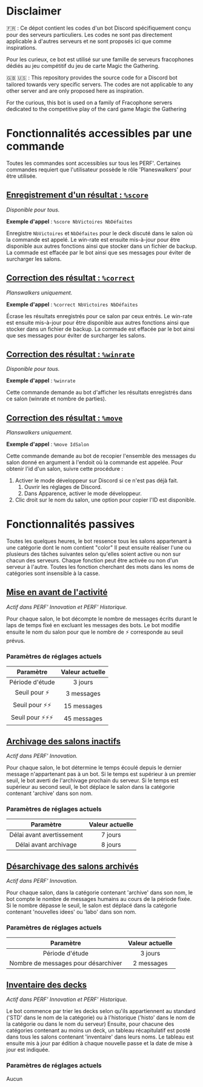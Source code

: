 Disclaimer
===========

:fr: : Ce dépot contient les codes d'un bot Discord spécifiquement conçu pour des serveurs particuliers.
Les codes ne sont pas directement applicable à d'autres serveurs et ne sont proposés ici que comme inspirations.

Pour les curieux, ce bot est utilisé sur une famille de serveurs fracophones dédiés au jeu compétitif du jeu de carte Magic the Gathering.

:gb: :us: : This repository provides the source code for a Discord bot tailored towards very specific servers.
The codes are not applicable to any other server and are only proposed here as inspiration.

For the curious, this bot is used on a family of Fracophone servers dedicated to the competitive play of the card game Magic the Gathering

Fonctionnalités accessibles par une commande
==================

Toutes les commandes sont accessibles sur tous les PERF'.
Certaines commandes requiert que l'utilisateur possède le rôle 'Planeswalkers' pour être utilisée.


[Enregistrement d'un résultat : `%score`]()
-------------------------------------------

*Disponible pour tous.*

**Exemple d'appel** : `%score NbVictoires NbDéfaites`

Enregistre `NbVictoires` et `NbDéfaites` pour le deck discuté dans le salon où la commande est appelé.
Le win-rate est ensuite mis-à-jour pour être disponible aux autres fonctions ainsi que stocker dans un fichier de backup.
La commade est effacée par le bot ainsi que ses messages pour éviter de surcharger les salons.

[Correction des résultat : `%correct`]()
-------------------------------------------

*Planswalkers uniquement.*

**Exemple d'appel** : `%correct NbVictoires NbDéfaites`

Écrase les résultats enregistrés pour ce salon par ceux entrés. 
Le win-rate est ensuite mis-à-jour pour être disponible aux autres fonctions ainsi que stocker dans un fichier de backup.
La commade est effacée par le bot ainsi que ses messages pour éviter de surcharger les salons.

[Correction des résultat : `%winrate`]()
-------------------------------------------

*Disponible pour tous.*

**Exemple d'appel** : `%winrate`

Cette commande demande au bot d'afficher les résultats enregistrés dans ce salon (winrate et nombre de parties).

[Correction des résultat : `%move`]()
-------------------------------------------

*Planswalkers uniquement.*

**Exemple d'appel** : `%move IdSalon`

Cette commande demande au bot de recopier l'ensemble des messages du salon donné en argument à l'endoit où la commande est appelée.
Pour obtenir l'id d'un salon, suivre cette procédure :
 1. Activer le mode développeur sur Discord si ce n'est pas déjà fait. 
    1. Ouvrir les réglages de Discord.
    1. Dans Apparence, activer le mode développeur. 
 1. Clic droit sur le nom du salon, une option pour copier l'ID est disponible.

Fonctionnalités passives
==================

Toutes les quelques heures, le bot ressence tous les salons appartenant à une catégorie dont le nom contient "color"
Il peut ensuite réaliser l'une ou plusieurs des tâches suivantes selon qu'elles soient active ou non sur chacun des serveurs.
Chaque fonction peut être activée ou non d'un serveur à l'autre.
Toutes les fonction cherchant des mots dans les noms de catégories sont insensible à la casse.

[Mise en avant de l'activité]()
-------------------------------------------

*Actif dans PERF' Innovation et PERF' Historique.*

Pour chaque salon, le bot décompte le nombre de messages écrits durant le laps de temps fixé en excluant les messages des bots.
Le bot modifie ensuite le nom du salon pour que le nombre de ⚡ corresponde au seuil prévus.

### Paramètres de réglages actuels
 
| Paramètre | Valeur actuelle |
|:---------:|:---------------:|
| Période d'étude | 3 jours |
| Seuil pour ⚡ | 3 messages |
| Seuil pour ⚡⚡ | 15 messages |
| Seuil pour ⚡⚡⚡ | 45 messages |

[Archivage des salons inactifs]()
-------------------------------------------

*Actif dans PERF' Innovation.*

Pour chaque salon, le bot détermine le temps écoulé depuis le dernier message n'appartenant pas à un bot.
Si le temps est supérieur à un premier seuil, le bot averti de l'archivage prochain du serveur.
Si le temps est supérieur au second seuil, le bot déplace le salon dans la catégorie contenant 'archive' dans son nom.

### Paramètres de réglages actuels
 
| Paramètre | Valeur actuelle |
|:---------:|:---------------:|
| Délai avant avertissement | 7 jours |
| Délai avant archivage | 8 jours |

[Désarchivage des salons archivés]()
-------------------------------------------

*Actif dans PERF' Innovation.*

Pour chaque salon, dans la catégorie contenant 'archive' dans son nom, le bot compte le nombre de messages humains au cours de la période fixée.
Si le nombre dépasse le seuil, le salon est déplacé dans la catégorie contenant 'nouvelles idees' ou 'labo' dans son nom.

### Paramètres de réglages actuels
 
| Paramètre | Valeur actuelle |
|:---------:|:---------------:|
| Période d'étude | 3 jours |
| Nombre de messages pour désarchiver | 2 messages |

[Inventaire des decks]()
-------------------------------------------

*Actif dans PERF' Innovation et PERF' Historique.*

Le bot commence par trier les decks selon qu'ils appartiennent au standard ('STD' dans le nom de la catégorie) ou à l'historique ('histo' dans le nom de la catégorie ou dans le nom du serveur) 
Ensuite, pour chacune des catégories contenant au moins un deck, un tableau récapitulatif est posté dans tous les salons contenant 'inventaire' dans leurs noms.
Le tableau est ensuite mis à jour par édition à chaque nouvelle passe et la date de mise à jour est indiquée.

### Paramètres de réglages actuels
 
Aucun

